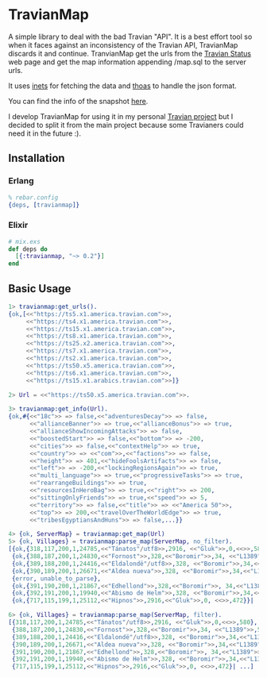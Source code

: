 # TravianMap

A simple library to deal with the bad Travian "API". It is a best effort tool so when it faces against
an inconsistency of the Travian API, TravianMap discards it and continue. TranvianMap get the urls from the
[Travian Status](https://status.travian.com/) web page and get the map information appending /map.sql to the
server urls.

It uses [inets](https://www.erlang.org/doc/man/inets.html) for fetching the data and [thoas](https://github.com/lpil/thoas) to handle the json format.

You can find the info of the snapshot [here](https://github.com/SirWerto/travianmap/blob/master/src/travianmap_mapline.erl#L24).

I develop TravianMap for using it in my personal [Travian project](https://github.com/SirWerto/Mi-intento-final-de-Travian)
but I decided to split it from the main project because some Travianers could need it in the future :).


## Installation

### Erlang

```erlang
% rebar.config
{deps, [travianmap]}
```


### Elixir

```elixir
# mix.exs
def deps do
  [{:travianmap, "~> 0.2"}]
end
```



## Basic Usage

```erlang
1> travianmap:get_urls().
{ok,[<<"https://ts5.x1.america.travian.com">>,
     <<"https://ts4.x1.america.travian.com">>,
     <<"https://ts15.x1.america.travian.com">>,
     <<"https://ts8.x1.america.travian.com">>,
     <<"https://ts25.x2.america.travian.com">>,
     <<"https://ts7.x1.america.travian.com">>,
     <<"https://ts2.x1.america.travian.com">>,
     <<"https://ts50.x5.america.travian.com">>,
     <<"https://ts6.x1.america.travian.com">>,
     <<"https://ts15.x1.arabics.travian.com">>]}

2> Url = <<"https://ts50.x5.america.travian.com">>.

3> travianmap:get_info(Url).
{ok,#{<<"18c">> => false,<<"adventuresDecay">> => false,
      <<"allianceBanner">> => true,<<"allianceBonus">> => true,
      <<"allianceShowIncomingAttacks">> => false,
      <<"boostedStart">> => false,<<"bottom">> => -200,
      <<"cities">> => false,<<"contextHelp">> => true,
      <<"country">> => <<"com">>,<<"factions">> => false,
      <<"height">> => 401,<<"hideFoolsArtifacts">> => false,
      <<"left">> => -200,<<"lockingRegionsAgain">> => true,
      <<"multi_language">> => true,<<"progressiveTasks">> => true,
      <<"rearrangeBuildings">> => true,
      <<"resourcesInHeroBag">> => true,<<"right">> => 200,
      <<"sittingOnlyFriends">> => true,<<"speed">> => 5,
      <<"territory">> => false,<<"title">> => <<"America 50">>,
      <<"top">> => 200,<<"travelOverTheWorldEdge">> => true,
      <<"tribesEgyptiansAndHuns">> => false,...}}

4> {ok, ServerMap} = travianmap:get_map(Url)
5> {ok, Villages} = travianmap:parse_map(ServerMap, no_filter).
[{ok,{318,117,200,1,24785,<<"Tánatos"/utf8>>,2916, <<"Gluk">>,0,<<>>,580}},
 {ok,{388,187,200,1,24830,<<"Fornost">>,328,<<"Boromir">>,34, <<"L1389">>,542}},
 {ok,{389,188,200,1,24416,<<"Eldalondë"/utf8>>,328, <<"Boromir">>,34,<<"L1389">>,711}},
 {ok,{390,189,200,1,26671,<<"Aldea nueva">>,328, <<"Boromir">>,34,<<"L1389">>,98}},
 {error, unable_to_parse},
 {ok,{391,190,200,1,21867,<<"Edhellond">>,328,<<"Boromir">>, 34,<<"L1389">>,844}},
 {ok,{392,191,200,1,19940,<<"Abismo de Helm">>,328, <<"Boromir">>,34,<<"L1389">>,1009}},
 {ok,{717,115,199,1,25112,<<"Hipnos">>,2916,<<"Gluk">>,0, <<>>,472}}| ...]

6> {ok, Villages} = travianmap:parse_map(ServerMap, filter).
[{318,117,200,1,24785,<<"Tánatos"/utf8>>,2916, <<"Gluk">>,0,<<>>,580},
 {388,187,200,1,24830,<<"Fornost">>,328,<<"Boromir">>,34, <<"L1389">>,542},
 {389,188,200,1,24416,<<"Eldalondë"/utf8>>,328, <<"Boromir">>,34,<<"L1389">>,711},
 {390,189,200,1,26671,<<"Aldea nueva">>,328, <<"Boromir">>,34,<<"L1389">>,98},
 {391,190,200,1,21867,<<"Edhellond">>,328,<<"Boromir">>, 34,<<"L1389">>,844},
 {392,191,200,1,19940,<<"Abismo de Helm">>,328, <<"Boromir">>,34,<<"L1389">>,1009},
 {717,115,199,1,25112,<<"Hipnos">>,2916,<<"Gluk">>,0, <<>>,472}| ...]
```